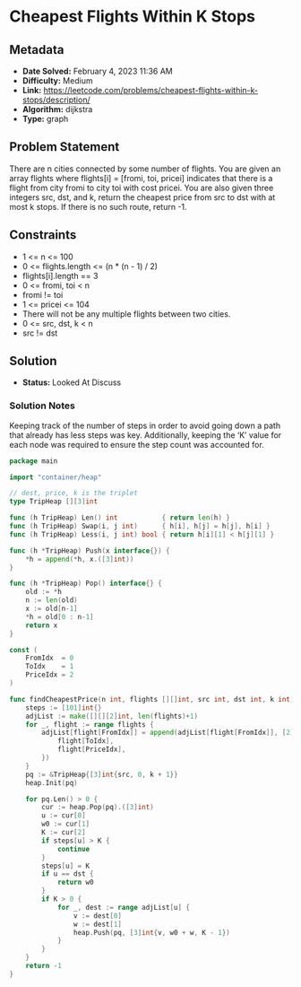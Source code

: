 # Cheapest Flights Within K Stops

## Metadata

- **Date Solved:** February 4, 2023 11:36 AM
- **Difficulty:** Medium
- **Link:** https://leetcode.com/problems/cheapest-flights-within-k-stops/description/
- **Algorithm:** dijkstra
- **Type:** graph

## Problem Statement

There are n cities connected by some number of flights. You are given an array flights where flights[i] = [fromi, toi, pricei] indicates that there is a flight from city fromi to city toi with cost pricei.
You are also given three integers src, dst, and k, return the cheapest price from src to dst with at most k stops. If there is no such route, return -1.

## Constraints

- 1 <= n <= 100
- 0 <= flights.length <= (n * (n - 1) / 2)
- flights[i].length == 3
- 0 <= fromi, toi < n
- fromi != toi
- 1 <= pricei <= 104
- There will not be any multiple flights between two cities.
- 0 <= src, dst, k < n
- src != dst

## Solution

- **Status:** Looked At Discuss

### Solution Notes

Keeping track of the number of steps in order to avoid going down a path that already has less steps was key.
Additionally, keeping the ‘K’ value for each node was required to ensure the step count was accounted for.


```go
package main

import "container/heap"

// dest, price, k is the triplet
type TripHeap [][3]int

func (h TripHeap) Len() int           { return len(h) }
func (h TripHeap) Swap(i, j int)      { h[i], h[j] = h[j], h[i] }
func (h TripHeap) Less(i, j int) bool { return h[i][1] < h[j][1] }

func (h *TripHeap) Push(x interface{}) {
	*h = append(*h, x.([3]int))
}

func (h *TripHeap) Pop() interface{} {
	old := *h
	n := len(old)
	x := old[n-1]
	*h = old[0 : n-1]
	return x
}

const (
	FromIdx  = 0
	ToIdx    = 1
	PriceIdx = 2
)

func findCheapestPrice(n int, flights [][]int, src int, dst int, k int) int {
	steps := [101]int{}
	adjList := make([][][2]int, len(flights)+1)
	for _, flight := range flights {
		adjList[flight[FromIdx]] = append(adjList[flight[FromIdx]], [2]int{
			flight[ToIdx],
			flight[PriceIdx],
		})
	}
	pq := &TripHeap{[3]int{src, 0, k + 1}}
	heap.Init(pq)

	for pq.Len() > 0 {
		cur := heap.Pop(pq).([3]int)
		u := cur[0]
		w0 := cur[1]
		K := cur[2]
		if steps[u] > K {
			continue
		}
		steps[u] = K
		if u == dst {
			return w0
		}
		if K > 0 {
			for _, dest := range adjList[u] {
				v := dest[0]
				w := dest[1]
				heap.Push(pq, [3]int{v, w0 + w, K - 1})
			}
		}
	}
	return -1
}
```
